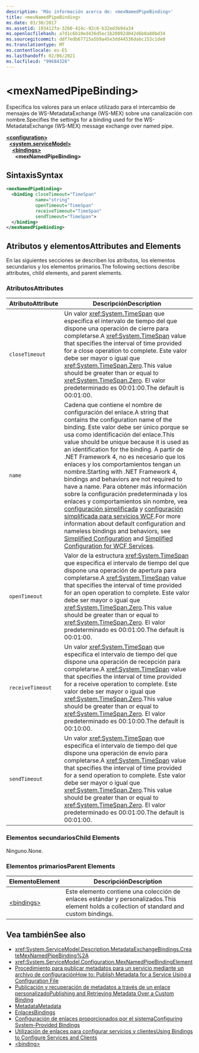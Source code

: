 ```yaml
---
description: 'Más información acerca de: <mexNamedPipeBinding>'
title: <mexNamedPipeBinding>
ms.date: 03/30/2017
ms.assetid: 193412fa-3260-414c-92c6-b32ed3b94a34
ms.openlocfilehash: a7d1c6b10ed436d5ec1b20092d042d6b0a80bd34
ms.sourcegitcommit: ddf7edb67715a5b9a45e3dd44536dabc153c1de0
ms.translationtype: MT
ms.contentlocale: es-ES
ms.lasthandoff: 02/06/2021
ms.locfileid: "99684326"
---
```

# \<mexNamedPipeBinding>

<span data-ttu-id="94684-102">Especifica los valores para un enlace utilizado para el intercambio de mensajes de WS-MetadataExchange (WS-MEX) sobre una canalización con nombre.</span><span class="sxs-lookup"><span data-stu-id="94684-102">Specifies the settings for a binding used for the WS-MetadataExchange (WS-MEX) message exchange over named pipe.</span></span>  
  
[**\<configuration>**](../configuration-element.md)\
&nbsp;&nbsp;[**\<system.serviceModel>**](system-servicemodel.md)\
&nbsp;&nbsp;&nbsp;&nbsp;[**\<bindings>**](bindings.md)\
&nbsp;&nbsp;&nbsp;&nbsp;&nbsp;&nbsp;**\<mexNamedPipeBinding>**  
  
## <a name="syntax"></a><span data-ttu-id="94684-103">Sintaxis</span><span class="sxs-lookup"><span data-stu-id="94684-103">Syntax</span></span>  
  
```xml  
<mexNamedPipeBinding>
  <binding closeTimeout="TimeSpan"
           name="string"
           openTimeout="TimeSpan"
           receiveTimeout="TimeSpan"
           sendTimeout="TimeSpan">
  </binding>
</mexNamedPipeBinding>
```  
  
## <a name="attributes-and-elements"></a><span data-ttu-id="94684-104">Atributos y elementos</span><span class="sxs-lookup"><span data-stu-id="94684-104">Attributes and Elements</span></span>  

 <span data-ttu-id="94684-105">En las siguientes secciones se describen los atributos, los elementos secundarios y los elementos primarios.</span><span class="sxs-lookup"><span data-stu-id="94684-105">The following sections describe attributes, child elements, and parent elements.</span></span>  
  
### <a name="attributes"></a><span data-ttu-id="94684-106">Atributos</span><span class="sxs-lookup"><span data-stu-id="94684-106">Attributes</span></span>  
  
|<span data-ttu-id="94684-107">Atributo</span><span class="sxs-lookup"><span data-stu-id="94684-107">Attribute</span></span>|<span data-ttu-id="94684-108">Descripción</span><span class="sxs-lookup"><span data-stu-id="94684-108">Description</span></span>|  
|---------------|-----------------|  
|`closeTimeout`|<span data-ttu-id="94684-109">Un valor <xref:System.TimeSpan> que especifica el intervalo de tiempo del que dispone una operación de cierre para completarse.</span><span class="sxs-lookup"><span data-stu-id="94684-109">A <xref:System.TimeSpan> value that specifies the interval of time provided for a close operation to complete.</span></span> <span data-ttu-id="94684-110">Este valor debe ser mayor o igual que <xref:System.TimeSpan.Zero>.</span><span class="sxs-lookup"><span data-stu-id="94684-110">This value should be greater than or equal to <xref:System.TimeSpan.Zero>.</span></span> <span data-ttu-id="94684-111">El valor predeterminado es 00:01:00.</span><span class="sxs-lookup"><span data-stu-id="94684-111">The default is 00:01:00.</span></span>|  
|`name`|<span data-ttu-id="94684-112">Cadena que contiene el nombre de configuración del enlace.</span><span class="sxs-lookup"><span data-stu-id="94684-112">A string that contains the configuration name of the binding.</span></span> <span data-ttu-id="94684-113">Este valor debe ser único porque se usa como identificación del enlace.</span><span class="sxs-lookup"><span data-stu-id="94684-113">This value should be unique because it is used as an identification for the binding.</span></span> <span data-ttu-id="94684-114">A partir de .NET Framework 4, no es necesario que los enlaces y los comportamientos tengan un nombre.</span><span class="sxs-lookup"><span data-stu-id="94684-114">Starting with .NET Framework 4, bindings and behaviors are not required to have a name.</span></span> <span data-ttu-id="94684-115">Para obtener más información sobre la configuración predeterminada y los enlaces y comportamientos sin nombre, vea [configuración simplificada](../../../wcf/simplified-configuration.md) y [configuración simplificada para servicios WCF](../../../wcf/samples/simplified-configuration-for-wcf-services.md).</span><span class="sxs-lookup"><span data-stu-id="94684-115">For more information about default configuration and nameless bindings and behaviors, see [Simplified Configuration](../../../wcf/simplified-configuration.md) and [Simplified Configuration for WCF Services](../../../wcf/samples/simplified-configuration-for-wcf-services.md).</span></span>|  
|`openTimeout`|<span data-ttu-id="94684-116">Valor de la estructura <xref:System.TimeSpan> que especifica el intervalo de tiempo del que dispone una operación de apertura para completarse.</span><span class="sxs-lookup"><span data-stu-id="94684-116">A <xref:System.TimeSpan> value that specifies the interval of time provided for an open operation to complete.</span></span> <span data-ttu-id="94684-117">Este valor debe ser mayor o igual que <xref:System.TimeSpan.Zero>.</span><span class="sxs-lookup"><span data-stu-id="94684-117">This value should be greater than or equal to <xref:System.TimeSpan.Zero>.</span></span> <span data-ttu-id="94684-118">El valor predeterminado es 00:01:00.</span><span class="sxs-lookup"><span data-stu-id="94684-118">The default is 00:01:00.</span></span>|  
|`receiveTimeout`|<span data-ttu-id="94684-119">Un valor <xref:System.TimeSpan> que especifica el intervalo de tiempo del que dispone una operación de recepción para completarse.</span><span class="sxs-lookup"><span data-stu-id="94684-119">A <xref:System.TimeSpan> value that specifies the interval of time provided for a receive operation to complete.</span></span> <span data-ttu-id="94684-120">Este valor debe ser mayor o igual que <xref:System.TimeSpan.Zero>.</span><span class="sxs-lookup"><span data-stu-id="94684-120">This value should be greater than or equal to <xref:System.TimeSpan.Zero>.</span></span> <span data-ttu-id="94684-121">El valor predeterminado es 00:10:00.</span><span class="sxs-lookup"><span data-stu-id="94684-121">The default is 00:10:00.</span></span>|  
|`sendTimeout`|<span data-ttu-id="94684-122">Un valor <xref:System.TimeSpan> que especifica el intervalo de tiempo del que dispone una operación de envío para completarse.</span><span class="sxs-lookup"><span data-stu-id="94684-122">A <xref:System.TimeSpan> value that specifies the interval of time provided for a send operation to complete.</span></span> <span data-ttu-id="94684-123">Este valor debe ser mayor o igual que <xref:System.TimeSpan.Zero>.</span><span class="sxs-lookup"><span data-stu-id="94684-123">This value should be greater than or equal to <xref:System.TimeSpan.Zero>.</span></span> <span data-ttu-id="94684-124">El valor predeterminado es 00:01:00.</span><span class="sxs-lookup"><span data-stu-id="94684-124">The default is 00:01:00.</span></span>|  
  
### <a name="child-elements"></a><span data-ttu-id="94684-125">Elementos secundarios</span><span class="sxs-lookup"><span data-stu-id="94684-125">Child Elements</span></span>  

 <span data-ttu-id="94684-126">Ninguno.</span><span class="sxs-lookup"><span data-stu-id="94684-126">None.</span></span>  
  
### <a name="parent-elements"></a><span data-ttu-id="94684-127">Elementos primarios</span><span class="sxs-lookup"><span data-stu-id="94684-127">Parent Elements</span></span>  
  
|<span data-ttu-id="94684-128">Elemento</span><span class="sxs-lookup"><span data-stu-id="94684-128">Element</span></span>|<span data-ttu-id="94684-129">Descripción</span><span class="sxs-lookup"><span data-stu-id="94684-129">Description</span></span>|  
|-------------|-----------------|  
|[\<bindings>](bindings.md)|<span data-ttu-id="94684-130">Este elemento contiene una colección de enlaces estándar y personalizados.</span><span class="sxs-lookup"><span data-stu-id="94684-130">This element holds a collection of standard and custom bindings.</span></span>|  
  
## <a name="see-also"></a><span data-ttu-id="94684-131">Vea también</span><span class="sxs-lookup"><span data-stu-id="94684-131">See also</span></span>

- <xref:System.ServiceModel.Description.MetadataExchangeBindings.CreateMexNamedPipeBinding%2A>
- <xref:System.ServiceModel.Configuration.MexNamedPipeBindingElement>
- [<span data-ttu-id="94684-132">Procedimiento para publicar metadatos para un servicio mediante un archivo de configuración</span><span class="sxs-lookup"><span data-stu-id="94684-132">How to: Publish Metadata for a Service Using a Configuration File</span></span>](../../../wcf/feature-details/how-to-publish-metadata-for-a-service-using-a-configuration-file.md)
- [<span data-ttu-id="94684-133">Publicación y recuperación de metadatos a través de un enlace personalizado</span><span class="sxs-lookup"><span data-stu-id="94684-133">Publishing and Retrieving Metadata Over a Custom Binding</span></span>](../../../wcf/extending/publishing-and-retrieving-metadata-over-a-custom-binding.md)
- [<span data-ttu-id="94684-134">Metadata</span><span class="sxs-lookup"><span data-stu-id="94684-134">Metadata</span></span>](../../../wcf/feature-details/metadata.md)
- [<span data-ttu-id="94684-135">Enlaces</span><span class="sxs-lookup"><span data-stu-id="94684-135">Bindings</span></span>](../../../wcf/bindings.md)
- [<span data-ttu-id="94684-136">Configuración de enlaces proporcionados por el sistema</span><span class="sxs-lookup"><span data-stu-id="94684-136">Configuring System-Provided Bindings</span></span>](../../../wcf/feature-details/configuring-system-provided-bindings.md)
- [<span data-ttu-id="94684-137">Utilización de enlaces para configurar servicios y clientes</span><span class="sxs-lookup"><span data-stu-id="94684-137">Using Bindings to Configure Services and Clients</span></span>](../../../wcf/using-bindings-to-configure-services-and-clients.md)
- [\<binding>](bindings.md)

